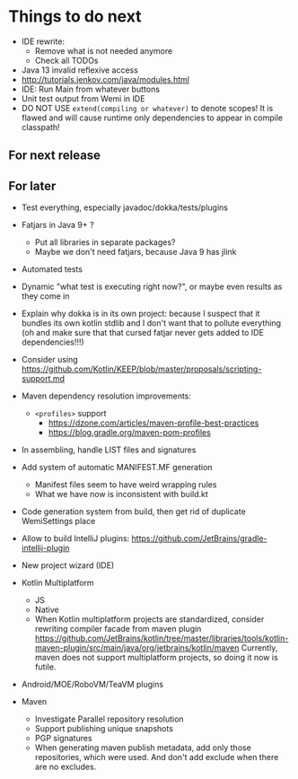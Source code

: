 # Things to do next

- IDE rewrite:
    - Remove what is not needed anymore
    - Check all TODOs
- Java 13 invalid reflexive access
- http://tutorials.jenkov.com/java/modules.html
- IDE: Run Main from whatever buttons
- Unit test output from Wemi in IDE
- DO NOT USE `extend(compiling or whatever)` to denote scopes!
    It is flawed and will cause runtime only dependencies to appear in compile classpath!

## For next release

## For later
- Test everything, especially javadoc/dokka/tests/plugins

- Fatjars in Java 9+ ?
	- Put all libraries in separate packages?
	- Maybe we don't need fatjars, because Java 9 has jlink

- Automated tests

- Dynamic "what test is executing right now?", or maybe even results as they come in

- Explain why dokka is in its own project: because I suspect that it bundles its own kotlin stdlib and I don't want that to pollute everything (oh and make sure that that cursed fatjar never gets added to IDE dependencies!!!)

- Consider using https://github.com/Kotlin/KEEP/blob/master/proposals/scripting-support.md

- Maven dependency resolution improvements:
	- `<profiles>` support
		- https://dzone.com/articles/maven-profile-best-practices
		- https://blog.gradle.org/maven-pom-profiles
	

- In assembling, handle LIST files and signatures

- Add system of automatic MANIFEST.MF generation
	- Manifest files seem to have weird wrapping rules
	- What we have now is inconsistent with build.kt

- Code generation system from build, then get rid of duplicate WemiSettings place

- Allow to build IntelliJ plugins: https://github.com/JetBrains/gradle-intellij-plugin

- New project wizard (IDE)

- Kotlin Multiplatform
	- JS
	- Native
	- When Kotlin multiplatform projects are standardized, consider rewriting compiler facade from maven plugin
    https://github.com/JetBrains/kotlin/tree/master/libraries/tools/kotlin-maven-plugin/src/main/java/org/jetbrains/kotlin/maven
    Currently, maven does not support multiplatform projects, so doing it now is futile.

- Android/MOE/RoboVM/TeaVM plugins

- Maven
	- Investigate Parallel repository resolution
	- Support publishing unique snapshots
	- PGP signatures
	- When generating maven publish metadata, add only those repositories, which were used. And don't add exclude when there are no excludes.